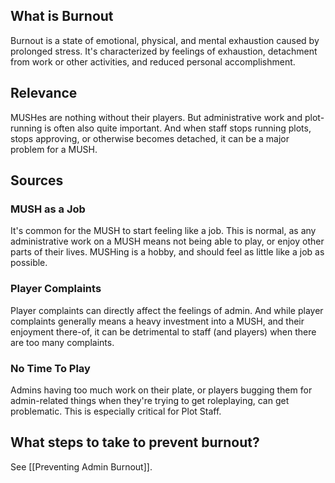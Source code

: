 ## What is Burnout
Burnout is a state of emotional, physical, and mental exhaustion caused by prolonged stress. It's characterized by feelings of exhaustion, detachment from work or other activities, and reduced personal accomplishment.
## Relevance
MUSHes are nothing without their players. But administrative work and plot-running is often also quite important. And when staff stops running plots, stops approving, or otherwise becomes detached, it can be a major problem for a MUSH.
## Sources
### MUSH as a Job
It's common for the MUSH to start feeling like a job. This is normal, as any administrative work on a MUSH means not being able to play, or enjoy other parts of their lives. MUSHing is a hobby, and should feel as little like a job as possible.
### Player Complaints
Player complaints can directly affect the feelings of admin. And while player complaints generally means a heavy investment into a MUSH, and their enjoyment there-of, it can be detrimental to staff (and players) when there are too many complaints.
### No Time To Play
Admins having too much work on their plate, or players bugging them for admin-related things when they're trying to get roleplaying, can get problematic. This is especially critical for Plot Staff.
## What steps to take to prevent burnout?
See [[Preventing Admin Burnout]].